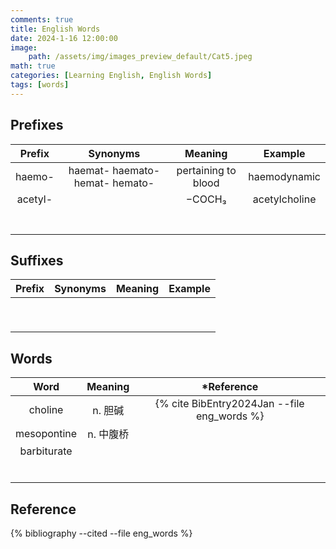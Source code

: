 ```yaml
---
comments: true
title: English Words
date: 2024-1-16 12:00:00
image:
    path: /assets/img/images_preview_default/Cat5.jpeg
math: true
categories: [Learning English, English Words]
tags: [words]
---
```


## Prefixes

| Prefix  |            Synonyms             |       Meaning       |    Example    |
| :-----: | :-----------------------------: | :-----------------: | :-----------: |
| haemo-  | haemat- haemato- hemat- hemato- | pertaining to blood | haemodynamic  |
| acetyl- |                                 |       −COCH₃        | acetylcholine |
|         |                                 |                     |               |
|         |                                 |                     |               |
|         |                                 |                     |               |
|         |                                 |                     |               |
|         |                                 |                     |               |
|         |                                 |                     |               |
|         |                                 |                     |               |

## Suffixes


| Prefix | Synonyms | Meaning | Example |
| :----: | :------: | :-----: | :-----: |
|        |          |         |         |
|        |          |         |         |
|        |          |         |         |
|        |          |         |         |
|        |          |         |         |
|        |          |         |         |
|        |          |         |         |
|        |          |         |         |
|        |          |         |         |

## Words

|    Word     |  Meaning  |                 *Reference                  |
| :---------: | :-------: | :-----------------------------------------: |
|   choline   |  n. 胆碱  | {% cite BibEntry2024Jan --file eng_words %} |
| mesopontine | n. 中腹桥 |                                             |
| barbiturate |           |                                             |
|             |           |                                             |
|             |           |                                             |
|             |           |                                             |
|             |           |                                             |
|             |           |                                             |
|             |           |                                             |

## Reference

{% bibliography --cited --file eng_words %}
